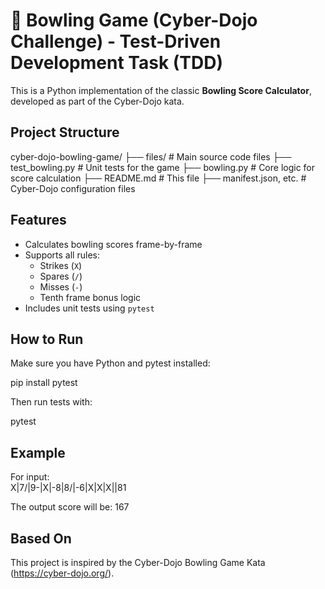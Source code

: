 # 🎳 Bowling Game (Cyber-Dojo Challenge) - Test-Driven Development Task (TDD)

This is a Python implementation of the classic **Bowling Score Calculator**, developed as part of the Cyber-Dojo kata. 

## Project Structure

cyber-dojo-bowling-game/
├── files/                 # Main source code files
├── test_bowling.py        # Unit tests for the game
├── bowling.py             # Core logic for score calculation
├── README.md              # This file
├── manifest.json, etc.    # Cyber-Dojo configuration files

## Features

- Calculates bowling scores frame-by-frame
- Supports all rules:
  - Strikes (`X`)
  - Spares (`/`)
  - Misses (`-`)
  - Tenth frame bonus logic
- Includes unit tests using `pytest`

## How to Run

Make sure you have Python and pytest installed:

pip install pytest

Then run tests with:

pytest

## Example

For input:  
X|7/|9-|X|-8|8/|-6|X|X|X||81

The output score will be:
167

## Based On

This project is inspired by the Cyber-Dojo Bowling Game Kata (https://cyber-dojo.org/).
